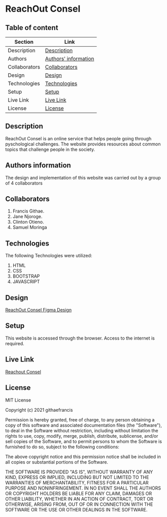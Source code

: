 # ReachOut Consel

## Table of content

| Section       | Link                                          |
| ------------- | --------------------------------------------- |
| Description   | [Description](#Description)                   |
| Authors       | [Authors' information](#Authors-information) |
| Collaborators | [Collaborators](#Collaborators)               |
| Design        | [Design](#Design)                             |
| Technologies  | [Technologies](#Technologies)                 |
| Setup         | [Setup](#Setup)                               |
| Live Link     | [Live Link](#Live-link)                       |
| License       | [License](#License)                           |

## Description

<p>
ReachOut Consel is an online service that helps people going through pyschological challenges. The website provides resources about common topics that challenge people in the society.

</p>

## Authors information

The design and implementation of this website was carried out by a group of 4 collaborators

## Collaborators

1. Francis Githae.
2. Jane Njoroge.
3. Clinton Otieno.
4. Samuel Moringa

## Technologies

The following Technologies were utilized:
1. HTML
2. CSS
3. BOOTSTRAP
4. JAVASCRIPT

## Design

[ReachOut Consel Figma Design](https://www.figma.com/file/I9Z56kqMQLSCCmnBnC11K8/ReachOut-Consel?node-id=0%3A1)

## Setup

This website is accessed through the browser.
Access to the internet is required.

## Live Link

[Reachout Consel](https://githaefrancis.github.io/ReachOut-Consel/)

## License

<p>MIT License

Copyright (c) 2021 githaefrancis

Permission is hereby granted, free of charge, to any person obtaining a copy
of this software and associated documentation files (the "Software"), to deal
in the Software without restriction, including without limitation the rights
to use, copy, modify, merge, publish, distribute, sublicense, and/or sell
copies of the Software, and to permit persons to whom the Software is
furnished to do so, subject to the following conditions:

The above copyright notice and this permission notice shall be included in all
copies or substantial portions of the Software.

THE SOFTWARE IS PROVIDED "AS IS", WITHOUT WARRANTY OF ANY KIND, EXPRESS OR
IMPLIED, INCLUDING BUT NOT LIMITED TO THE WARRANTIES OF MERCHANTABILITY,
FITNESS FOR A PARTICULAR PURPOSE AND NONINFRINGEMENT. IN NO EVENT SHALL THE
AUTHORS OR COPYRIGHT HOLDERS BE LIABLE FOR ANY CLAIM, DAMAGES OR OTHER
LIABILITY, WHETHER IN AN ACTION OF CONTRACT, TORT OR OTHERWISE, ARISING FROM,
OUT OF OR IN CONNECTION WITH THE SOFTWARE OR THE USE OR OTHER DEALINGS IN THE
SOFTWARE.

</p>
